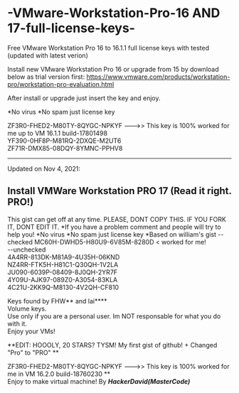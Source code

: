 # -VMware-Workstation-Pro-16 AND 17-full-license-keys-
 Free VMware Workstation Pro 16 to 16.1.1 full license keys with tested (updated with latest verion) 
 
 Install new VMware Workstation Pro 16 or upgrade from 15 by download below as trial version first: 
https://www.vmware.com/products/workstation-pro/workstation-pro-evaluation.html

After install or upgrade just insert the key and enjoy.

*No virus
*No spam just license key

ZF3R0-FHED2-M80TY-8QYGC-NPKYF --->> This key is 100% worked for me up to VM 16.1.1 build-17801498 <br />
YF390-0HF8P-M81RQ-2DXQE-M2UT6 <br />
ZF71R-DMX85-08DQY-8YMNC-PPHV8

------------------------------------------------------------------------------------------------
Updated on Nov 4, 2021: 

Install VMWare Workstation PRO 17 (Read it right. PRO!)
---
This gist can get off at any time.
PLEASE, DONT COPY THIS. IF YOU FORK IT, DONT EDIT IT.
*If you have a problem comment and people will try to help you!
*No virus
*No spam just license key
*Based on william's gist
--checked
MC60H-DWHD5-H80U9-6V85M-8280D < worked for me! <br />
--unchecked <br />
4A4RR-813DK-M81A9-4U35H-06KND<br />
NZ4RR-FTK5H-H81C1-Q30QH-1V2LA <br />
JU090-6039P-08409-8J0QH-2YR7F <br />
4Y09U-AJK97-089Z0-A3054-83KLA <br />
4C21U-2KK9Q-M8130-4V2QH-CF810 <br />

Keys found by FHW** and lai**** <br />
Volume keys. <br />
Use only if you are a personal user. Im NOT responsable for what you do with it. <br />
Enjoy your VMs! <br />

**EDIT: HOOOLY, 20 STARS? TYSM! My first gist of github! + Changed "Pro" to "PRO" ** <br />

ZF3R0-FHED2-M80TY-8QYGC-NPKYF --->> This key is 100% worked for me in VM 16.2.0 build-18760230 **
 <br />
Enjoy to make virtual machine! By ***HackerDavid(MasterCode)***
